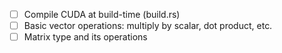 - [ ] Compile CUDA at build-time (build.rs)
- [ ] Basic vector operations: multiply by scalar, dot product, etc.
- [ ] Matrix type and its operations
